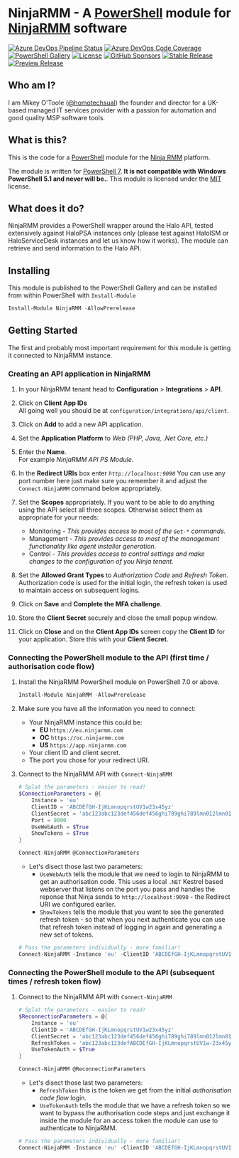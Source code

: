# NinjaRMM - A [PowerShell](https://microsoft.com/powershell) module for [NinjaRMM](https://ninjarmm.com/) software

[![Azure DevOps Pipeline Status](https://img.shields.io/azure-devops/tests/MSPsUK/NinjaRMM/4?style=for-the-badge)](https://dev.azure.com/MSPsUK/NinjaRMM/_build?definitionId=1)
[![Azure DevOps Code Coverage](https://img.shields.io/azure-devops/coverage/MSPsUK/NinjaRMM/4?style=for-the-badge)](https://dev.azure.com/MSPsUK/NinjaRMM/_build?definitionId=1)
[![PowerShell Gallery](https://img.shields.io/powershellgallery/dt/NinjaRMM?style=for-the-badge)](https://www.powershellgallery.com/packages/NinjaRMM/)
[![License](https://img.shields.io/github/license/homotechsual/NinjaRMM?style=for-the-badge)](https://ninjarmmapi.mit-license.org/)
[![GitHub Sponsors](https://img.shields.io/github/sponsors/homotechsual?style=for-the-badge)](https://github.com/sponsors/homotechsual/)
[![Stable Release](https://img.shields.io/powershellgallery/v/NinjaRMM?label=Stable+Release&style=for-the-badge)](https://www.powershellgallery.com/packages/NinjaRMM/)
[![Preview Release](https://img.shields.io/powershellgallery/v/NinjaRMM?label=Preview+Release&include_prereleases&style=for-the-badge)](https://www.powershellgallery.com/packages/NinjaRMM/)

## Who am I?

I am Mikey O'Toole ([@homotechsual](https://github.com/homotechsual)) the founder and director for a UK-based managed IT services provider with a passion for automation and good quality MSP software tools.

## What is this?

This is the code for a [PowerShell](https://microsoft.com/powershell) module for the [Ninja RMM](https://ninjarmm.com/) platform.

The module is written for [PowerShell 7](https://docs.microsoft.com/en-us/powershell/scripting/whats-new/what-s-new-in-powershell-71?view=powershell-7.1). **It is not compatible with Windows PowerShell 5.1 and never will be.**. This module is licensed under the [MIT](https://ninjarmmapi.mit-license.org/) license.

## What does it do?

NinjaRMM provides a PowerShell wrapper around the Halo API, tested extensively against HaloPSA instances only (please test against HaloISM or HaloServiceDesk instances and let us know how it works). The module can retrieve and send information to the Halo API.

## Installing

This module is published to the PowerShell Gallery and can be installed from within PowerShell with `Install-Module`

```PowerShell
Install-Module NinjaRMM -AllowPrerelease
```

## Getting Started

The first and probably most important requirement for this module is getting it connected to NinjaRMM instance.

### Creating an API application in NinjaRMM

1. In your NinjaRMM tenant head to **Configuration** > **Integrations** > **API**.

1. Click on **Client App IDs**  
All going well you should be at `configuration/integrations/api/client`.

1. Click on **Add** to add a new API application.

1. Set the **Application Platform** to *Web (PHP, Java, .Net Core, etc.)*

1. Enter the **Name**.  
For example *NinjaRMM API PS Module*.

1. In the **Redirect URIs** box enter *`http://localhost:9090`*
You can use any port number here just make sure you remember it and adjust the `Connect-NinjaRMM` command below appropriately.

1. Set the **Scopes** appropriately. If you want to be able to do anything using the API select all three scopes. Otherwise select them as appropriate for your needs:

    * Monitoring -  *This provides access to most of the `Get-*` commands.*
    * Management - *This provides access to most of the management functionality like agent installer generation.*
    * Control - *This provides access to control settings and make changes to the configuration of you Ninja tenant.*

1. Set the **Allowed Grant Types** to *Authorization Code* and *Refresh Token*.
Authorization code is used for the initial login, the refresh token is used to maintain access on subsequent logins.

1. Click on **Save** and **Complete the MFA challenge**.

1. Store the **Client Secret** securely and close the small popup window.

1. Click on **Close** and on the **Client App IDs** screen copy the **Client ID** for your application. Store this with your **Client Secret**.

### Connecting the PowerShell module to the API (first time / authorisation code flow)

1. Install the NinjaRMM PowerShell module on PowerShell 7.0 or above.  

    ```PowerShell
    Install-Module NinjaRMM -AllowPrerelease
    ```

1. Make sure you have all the information you need to connect:

    * Your NinjaRMM instance this could be:
        * **EU** `https://eu.ninjarmm.com`
        * **OC** `https://oc.ninjarmm.com`
        * **US** `https://app.ninjarmm.com`
    * Your client ID and client secret.
    * The port you chose for your redirect URI.

1. Connect to the NinjaRMM API with `Connect-NinjaRMM`  

    ```PowerShell
    # Splat the parameters - easier to read!
    $ConnectionParameters = @{
        Instance = 'eu'
        ClientID = 'ABCDEfGH-IjKLmnopqrstUV1w23x45yz'
        ClientSecret = 'abc123abc123def456def456ghi789ghi789lmn012lmn012'
        Port = 9090
        UseWebAuth = $True
        ShowTokens = $True
    }

    Connect-NinjaRMM @ConnectionParameters
    ```

    * Let's disect those last two parameters:
        * `UseWebAuth` tells the module that we need to login to NinjaRMM to get an authorisation code. This uses a local `.NET` Kestrel based webserver that listens on the port you pass and handles the reponse that Ninja sends to `http://localhost:9090` - the Redirect URI we configured earlier.
        * `ShowTokens` tells the module that you want to see the generated refresh token - so that when you next authenticate you can use that refresh token instead of logging in again and generating a new set of tokens.

    ```PowerShell
    # Pass the parameters individually - more familiar!
    Connect-NinjaRMM -Instance 'eu' -ClientID 'ABCDEfGH-IjKLmnopqrstUV1w23x45yz' -ClientSecret 'abc123abc123def456def456ghi789ghi789lmn012lmn012' -Port 9090 -UseWebAuth -ShowTokens
    ```

### Connecting the PowerShell module to the API (subsequent times / refresh token flow)

1. Connect to the NinjaRMM API with `Connect-NinjaRMM`  

    ```PowerShell
    # Splat the parameters - easier to read!
    $ReconnectionParameters = @{
        Instance = 'eu'
        ClientID = 'ABCDEfGH-IjKLmnopqrstUV1w23x45yz'
        ClientSecret = 'abc123abc123def456def456ghi789ghi789lmn012lmn012'
        RefreshToken = 'abc123abc123defABCDEfGH-IjKLmnopqrstUV1w-23x45yz456def456ghi789ghi7-89lmn012lmn012'
        UseTokenAuth = $True
    }

    Connect-NinjaRMM @ReconnectionParameters
    ```

    * Let's disect those last two parameters:
        * `RefreshToken` this is the token we get from the initial *authorisation code flow* login.
        * `UseTokenAuth` tells the module that we have a refresh token so we want to bypass the authorisation code steps and just exchange it inside the module for an access token the module can use to authenticate to NinjaRMM.

    ```PowerShell
    # Pass the parameters individually - more familiar!
    Connect-NinjaRMM -Instance 'eu' -ClientID 'ABCDEfGH-IjKLmnopqrstUV1w23x45yz' -ClientSecret 'abc123abc123def456def456ghi789ghi789lmn012lmn012' -RefreshToken 'abc123abc123defABCDEfGH-IjKLmnopqrstUV1w-23x45yz456def456ghi789ghi7-89lmn012lmn012' -UseTokenAuth
    ```
